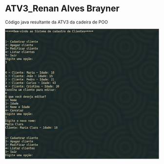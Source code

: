 # ATV3_Renan Alves Brayner

Código java resultante da ATV3 da cadeira de POO

![Screenshot](./screenshot.png)
